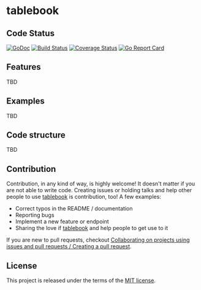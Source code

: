 # tablebook


## Code Status
[![GoDoc](https://godoc.org/github.com/riodigital-de/tablebook?status.svg)](https://godoc.org/github.com/riodigital-de/tablebook)
[![Build Status](https://travis-ci.org/Riodigital-de/tablebook.svg?branch=master)](https://travis-ci.org/Riodigital-de/tablebook)
[![Coverage Status](https://coveralls.io/repos/github/Riodigital-de/tablebook/badge.svg?branch=master)](https://coveralls.io/github/Riodigital-de/tablebook?branch=master)
[![Go Report Card](https://goreportcard.com/badge/github.com/Riodigital-de/tablebook)](https://goreportcard.com/report/github.com/Riodigital-de/tablebook)


## Features
TBD


## Examples

TBD

## Code structure

TBD


## Contribution

Contribution, in any kind of way, is highly welcome!
It doesn't matter if you are not able to write code.
Creating issues or holding talks and help other people to use [tablebook](https://github.com/Riodigital-de/tablebook) is contribution, too!
A few examples:

* Correct typos in the README / documentation
* Reporting bugs
* Implement a new feature or endpoint
* Sharing the love if [tablebook](https://github.com/Riodigital-de/tablebook) and help people to get use to it

If you are new to pull requests, checkout [Collaborating on projects using issues and pull requests / Creating a pull request](https://help.github.com/articles/creating-a-pull-request/).


## License

This project is released under the terms of the [MIT license](http://en.wikipedia.org/wiki/MIT_License).
